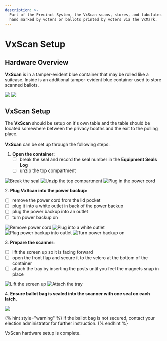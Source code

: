 ```yaml
---
description: >-
  Part of the Precinct System, the VxScan scans, stores, and tabulates ballots
  hand marked by voters or ballots printed by voters via the VxMark.
---
```


# VxScan Setup

## Hardware Overview

**VxScan** is in a tamper-evident blue container that may be rolled like a suitcase. Inside is an additional tamper-evident blue container used to store scanned ballots.

![](<../../.gitbook/assets/precinct scanner rolling.png>) ![](<../../.gitbook/assets/precinct scanner ballot box outside (1).png>)



## VxScan Setup

The **VxScan** should be setup on it's own table and the table should be located somewhere between the privacy booths and the exit to the polling place.\
\
**VxScan** can be set up through the following steps:

1. **Open the container:**
   * [ ] break the seal and record the seal number in the **Equipment Seals Log**
   * [ ] unzip the top compartment

![Break the seal](<../../.gitbook/assets/vxscan with seal highlighted (1) (1).png>) ![Unzip the top compartment](<../../.gitbook/assets/vxscan top open (1).png>) ![Plug in the power cord](<../../.gitbook/assets/vxscan cord (1).png>)

2\. **Plug VxScan into the power backup:**

* [ ] remove the power cord from the lid pocket&#x20;
* [ ] plug it into a white outlet in back of the power backup
* [ ] plug the power backup into an outlet
* [ ] turn power backup on

![Remove power cord](<../../.gitbook/assets/vxscan cord.png>) ![Plug into a white outlet ](<../../.gitbook/assets/vxscan into ups (1).png>) ![Plug power backup into outlet](<../../.gitbook/assets/ups plugged in wall (1).png>) ![Turn power backup on](<../../.gitbook/assets/ups power button.png>)

3\. **Prepare the scanner:**

* [ ] lift the screen up so it is facing forward
* [ ] open the front flap and secure it to the velcro at the bottom of the container
* [ ] attach the tray by inserting the posts until you feel the magnets snap in place

![Lift the screen up](<../../.gitbook/assets/vxscan screen up.png>) ![Attach the tray](<../../.gitbook/assets/vxscan tray posts highlighted (1).png>)

4\. **Ensure ballot bag is sealed into the scanner with one seal on each latch.**

![](<../../.gitbook/assets/image (165).png>)

{% hint style="warning" %}
If the ballot bag is not secured, contact your election administrator for further instruction.&#x20;
{% endhint %}

VxScan hardware setup is complete.

